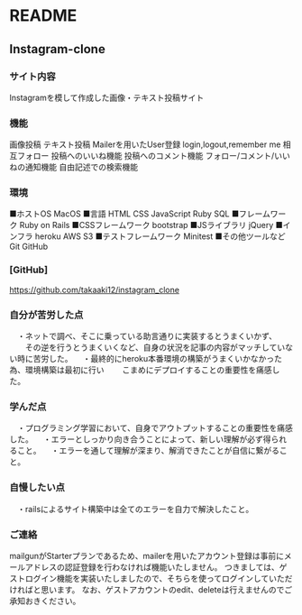 # README
## Instagram-clone

### サイト内容
Instagramを模して作成した画像・テキスト投稿サイト

### 機能
画像投稿
テキスト投稿
Mailerを用いたUser登録
login,logout,remember me
相互フォロー
投稿へのいいね機能
投稿へのコメント機能
フォロー/コメント/いいねの通知機能
自由記述での検索機能

### 環境
■ホストOS
MacOS
■言語
HTML CSS JavaScript 
Ruby SQL
■フレームワーク
Ruby on Rails
■CSSフレームワーク
bootstrap
■JSライブラリ
jQuery
■インフラ
heroku AWS S3
■テストフレームワーク
Minitest
■その他ツールなど
Git GitHub 

### [GitHub]
https://github.com/takaaki12/instagram_clone

### 自分が苦労した点
　・ネットで調べ、そこに乗っている助言通りに実装するとうまくいかず、
　　その逆を行うとうまくいくなど、自身の状況を記事の内容がマッチしていない時に苦労した。
　・最終的にheroku本番環境の構築がうまくいかなかった為、環境構築は最初に行い
　　こまめにデプロイすることの重要性を痛感した。

### 学んだ点
　・プログラミング学習において、自身でアウトプットすることの重要性を痛感した。
　・エラーとしっかり向き合うことによって、新しい理解が必ず得られること。
　・エラーを通して理解が深まり、解消できたことが自信に繋がること。

### 自慢したい点
　・railsによるサイト構築中は全てのエラーを自力で解決したこと。

### ご連絡
mailgunがStarterプランであるため、mailerを用いたアカウント登録は事前にメールアドレスの認証登録を行わなければ機能いたしません。
つきましては、ゲストログイン機能を実装いたしましたので、そちらを使ってログインしていただければと思います。
なお、ゲストアカウントのedit、deleteは行えませんのでご承知おきください。
